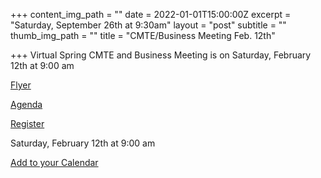 +++
content_img_path = ""
date = 2022-01-01T15:00:00Z
excerpt = "Saturday, September 26th at 9:30am"
layout = "post"
subtitle = ""
thumb_img_path = ""
title = "CMTE/Business Meeting Feb. 12th"

+++
Virtual Spring CMTE and Business Meeting is on Saturday, February 12th at 9:00 am

[Flyer](/images/2022-mtasc-cmte-info.pdf "Flyer")

[Agenda](/images/2022-mtasc-spring-agenda.pdf "Agenda")

[Register](https://forms.gle/omXafJH2AAJJipQM9)

Saturday, February 12th at 9:00 am

[Add to your Calendar](/images/mtasc-spring-meeting2022.ics)